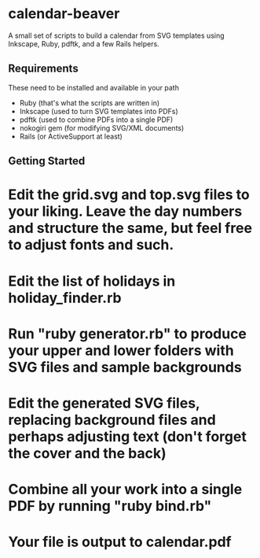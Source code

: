 calendar-beaver
===============

A small set of scripts to build a calendar from SVG templates using Inkscape, Ruby, pdftk, and a few Rails helpers.

Requirements
------------

These need to be installed and available in your path

- Ruby (that's what the scripts are written in)
- Inkscape (used to turn SVG templates into PDFs)
- pdftk (used to combine PDFs into a single PDF)
- nokogiri gem (for modifying SVG/XML documents)
- Rails (or ActiveSupport at least)

Getting Started
---------------

# Edit the grid.svg and top.svg files to your liking. Leave the day numbers and structure the same, but feel free to adjust fonts and such.
# Edit the list of holidays in holiday_finder.rb
# Run "ruby generator.rb" to produce your upper and lower folders with SVG files and sample backgrounds
# Edit the generated SVG files, replacing background files and perhaps adjusting text (don't forget the cover and the back)
# Combine all your work into a single PDF by running "ruby bind.rb"
# Your file is output to calendar.pdf
